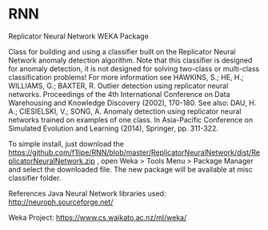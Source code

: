 # RNN
Replicator Neural Network WEKA Package

Class for building and using a classifier built on the Replicator Neural Network anomaly detection algorithm. Note that this classifier is designed for anomaly detection, it is not designed for solving two-class or multi-class classification problems! For more information see HAWKINS, S.; HE, H.; WILLIAMS, G.; BAXTER, R. Outlier detection using replicator neural networks. Proceedings of the 4th International Conference on Data Warehousing and Knowledge Discovery (2002), 170-180. See also: DAU, H. A.; CIESIELSKI, V.; SONG, A. Anomaly detection using replicator neural networks trained on examples of one class. In Asia-Pacific Conference on Simulated Evolution and Learning (2014), Springer, pp. 311-322.

To simple install, just download the https://github.com/f1lipe/RNN/blob/master/ReplicatorNeuralNetwork/dist/ReplicatorNeuralNetwork.zip , open Weka > Tools Menu > Package Manager and select the downloaded file. The new package will be available at misc classifier folder.

References
Java Neural Network libraries used: http://neuroph.sourceforge.net/

Weka Project: https://www.cs.waikato.ac.nz/ml/weka/
